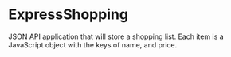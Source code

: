 # ExpressShopping
JSON API application that will store a shopping list.  Each item is a JavaScript object with the keys of name, and price.